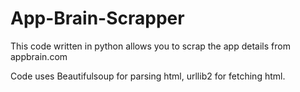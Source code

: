 # App-Brain-Scrapper
This code written in python allows you to scrap the app details from appbrain.com

Code uses Beautifulsoup for parsing html, urllib2 for fetching html.
